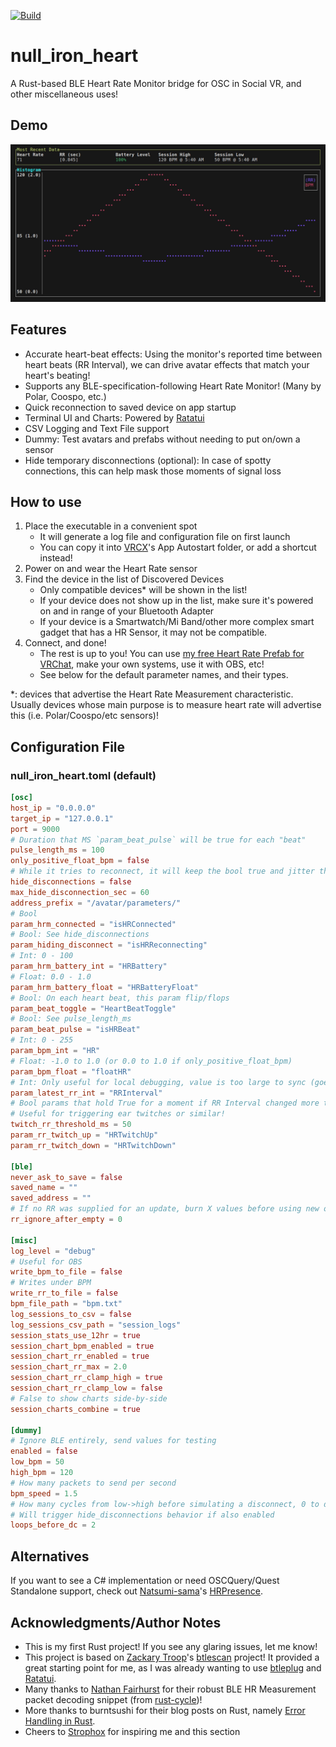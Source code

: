 [![Build](https://github.com/nullstalgia/null_iron_heart/actions/workflows/build.yml/badge.svg)](https://github.com/nullstalgia/null_iron_heart/actions/workflows/build.yml)

# null_iron_heart

A Rust-based BLE Heart Rate Monitor bridge for OSC in Social VR, and other miscellaneous uses!

## Demo

![demo](./assets/nih-demo.gif)

## Features

- Accurate heart-beat effects: Using the monitor's reported time between heart beats (RR Interval), we can drive avatar effects that match your heart's beating!
- Supports any BLE-specification-following Heart Rate Monitor! (Many by Polar, Coospo, etc.)
- Quick reconnection to saved device on app startup
- Terminal UI and Charts: Powered by [Ratatui](https://ratatui.rs/)
- CSV Logging and Text File support
- Dummy: Test avatars and prefabs without needing to put on/own a sensor
- Hide temporary disconnections (optional): In case of spotty connections, this can help mask those moments of signal loss

## How to use
1. Place the executable in a convenient spot
    - It will generate a log file and configuration file on first launch
    - You can copy it into [VRCX](https://github.com/vrcx-team/VRCX)'s App Autostart folder, or add a shortcut instead!
2. Power on and wear the Heart Rate sensor
3. Find the device in the list of Discovered Devices
    - Only compatible devices\* will be shown in the list!
    - If your device does not show up in the list, make sure it's powered on and in range of your Bluetooth Adapter
    - If your device is a Smartwatch/Mi Band/other more complex smart gadget that has a HR Sensor, it may not be compatible.
4. Connect, and done!
    - The rest is up to you! You can use [my free Heart Rate Prefab for VRChat](https://nullstalgia.booth.pm/items/5156075), make your own systems, use it with OBS, etc!
    - See below for the default parameter names, and their types.

\*: devices that advertise the Heart Rate Measurement characteristic. Usually devices whose main purpose is to measure heart rate will advertise this (i.e. Polar/Coospo/etc sensors)!

## Configuration File
### null_iron_heart.toml (default)

```toml
[osc]
host_ip = "0.0.0.0"
target_ip = "127.0.0.1"
port = 9000
# Duration that MS `param_beat_pulse` will be true for each "beat"
pulse_length_ms = 100
only_positive_float_bpm = false
# While it tries to reconnect, it will keep the bool true and jitter the value slightly to mimic a connection.
hide_disconnections = false
max_hide_disconnection_sec = 60
address_prefix = "/avatar/parameters/"
# Bool
param_hrm_connected = "isHRConnected"
# Bool: See hide_disconnections
param_hiding_disconnect = "isHRReconnecting"
# Int: 0 - 100
param_hrm_battery_int = "HRBattery"
# Float: 0.0 - 1.0
param_hrm_battery_float = "HRBatteryFloat"
# Bool: On each heart beat, this param flip/flops
param_beat_toggle = "HeartBeatToggle"
# Bool: See pulse_length_ms
param_beat_pulse = "isHRBeat"
# Int: 0 - 255
param_bpm_int = "HR"
# Float: -1.0 to 1.0 (or 0.0 to 1.0 if only_positive_float_bpm)
param_bpm_float = "floatHR"
# Int: Only useful for local debugging, value is too large to sync (goes over 255)
param_latest_rr_int = "RRInterval"
# Bool params that hold True for a moment if RR Interval changed more than the threshold
# Useful for triggering ear twitches or similar!
twitch_rr_threshold_ms = 50
param_rr_twitch_up = "HRTwitchUp"
param_rr_twitch_down = "HRTwitchDown"

[ble]
never_ask_to_save = false
saved_name = ""
saved_address = ""
# If no RR was supplied for an update, burn X values before using new ones
rr_ignore_after_empty = 0

[misc]
log_level = "debug"
# Useful for OBS
write_bpm_to_file = false
# Writes under BPM
write_rr_to_file = false
bpm_file_path = "bpm.txt"
log_sessions_to_csv = false
log_sessions_csv_path = "session_logs"
session_stats_use_12hr = true
session_chart_bpm_enabled = true
session_chart_rr_enabled = true
session_chart_rr_max = 2.0
session_chart_rr_clamp_high = true
session_chart_rr_clamp_low = false
# False to show charts side-by-side
session_charts_combine = true

[dummy]
# Ignore BLE entirely, send values for testing
enabled = false
low_bpm = 50
high_bpm = 120
# How many packets to send per second
bpm_speed = 1.5
# How many cycles from low->high before simulating a disconnect, 0 to disable
# Will trigger hide_disconnections behavior if also enabled
loops_before_dc = 2
```

## Alternatives

If you want to see a C# implementation or need OSCQuery/Quest Standalone support, check out [Natsumi-sama](https://github.com/Natsumi-sama)'s [HRPresence](https://github.com/Natsumi-sama/HRPresence).

## Acknowledgments/Author Notes

- This is my first Rust project! If you see any glaring issues, let me know!
- This project is based on [Zackary Troop](https://github.com/ztroop)'s [btlescan](https://github.com/ztroop/btlescan) project! It provided a great starting point for me, as I was already wanting to use [btleplug](https://github.com/deviceplug/btleplug) and [Ratatui](https://github.com/ratatui-org/ratatui).
- Many thanks to [Nathan Fairhurst](https://github.com/IamfromSpace) for their robust BLE HR Measurement packet decoding snippet (from [rust-cycle](https://github.com/IamfromSpace/rust-cycle))!
- More thanks to burntsushi for their blog posts on Rust, namely [Error Handling in Rust](https://blog.burntsushi.net/rust-error-handling/).
- Cheers to [Strophox](https://github.com/Strophox/tetrs) for inspiring me and this section

